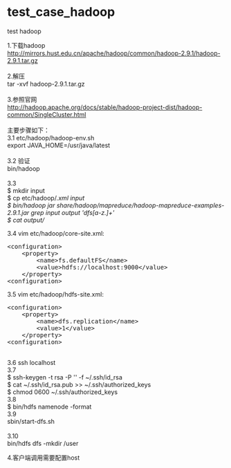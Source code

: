 # test_case_hadoop
test hadoop

1.下载hadoop</br>
http://mirrors.hust.edu.cn/apache/hadoop/common/hadoop-2.9.1/hadoop-2.9.1.tar.gz</br>
</br>
2.解压</br>
tar -xvf hadoop-2.9.1.tar.gz</br>
</br>
3.参照官网</br>
http://hadoop.apache.org/docs/stable/hadoop-project-dist/hadoop-common/SingleCluster.html</br>
</br>
主要步骤如下：</br>
3.1  etc/hadoop/hadoop-env.sh </br>
export JAVA_HOME=/usr/java/latest</br>
</br>
3.2 验证</br>
bin/hadoop</br>
</br>
3.3</br>
$ mkdir input</br>
$ cp etc/hadoop/*.xml input</br>
$ bin/hadoop jar share/hadoop/mapreduce/hadoop-mapreduce-examples-2.9.1.jar grep input output 'dfs[a-z.]+'</br>
$ cat output/*</br>

3.4 vim etc/hadoop/core-site.xml:</br>
<pre>
&lt;configuration&gt;
&nbsp;&nbsp;&nbsp;&nbsp;&lt;property&gt;
&nbsp;&nbsp;&nbsp;&nbsp;&nbsp;&nbsp;&nbsp;&nbsp;&lt;name&gt;fs.defaultFS&lt;/name&gt;
&nbsp;&nbsp;&nbsp;&nbsp;&nbsp;&nbsp;&nbsp;&nbsp;&lt;value&gt;hdfs://localhost:9000&lt;/value&gt;
&nbsp;&nbsp;&nbsp;&nbsp;&lt;/property&gt;
&lt;configuration&gt;
</pre>

3.5 vim etc/hadoop/hdfs-site.xml:</br>
<pre>
&lt;configuration&gt;
&nbsp;&nbsp;&nbsp;&nbsp;&lt;property&gt;
&nbsp;&nbsp;&nbsp;&nbsp;&nbsp;&nbsp;&nbsp;&nbsp;&lt;name&gt;dfs.replication&lt;/name&gt;
&nbsp;&nbsp;&nbsp;&nbsp;&nbsp;&nbsp;&nbsp;&nbsp;&lt;value&gt;1&lt;/value&gt;
&nbsp;&nbsp;&nbsp;&nbsp;&lt;/property&gt;
&lt;configuration&gt;
</pre>

</br>
3.6 ssh localhost</br>
3.7</br>
  $ ssh-keygen -t rsa -P '' -f ~/.ssh/id_rsa</br>
  $ cat ~/.ssh/id_rsa.pub >> ~/.ssh/authorized_keys</br>
  $ chmod 0600 ~/.ssh/authorized_keys</br>
3.8</br>
  $ bin/hdfs namenode -format</br>
3.9</br>
  sbin/start-dfs.sh</br>
  </br>
3.10</br>
  bin/hdfs dfs -mkdir /user</br>
  

4.客户端调用需要配置host
  
  



